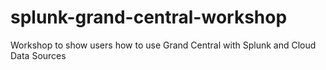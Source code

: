 # splunk-grand-central-workshop
Workshop to show users how to use Grand Central with Splunk and Cloud Data Sources

